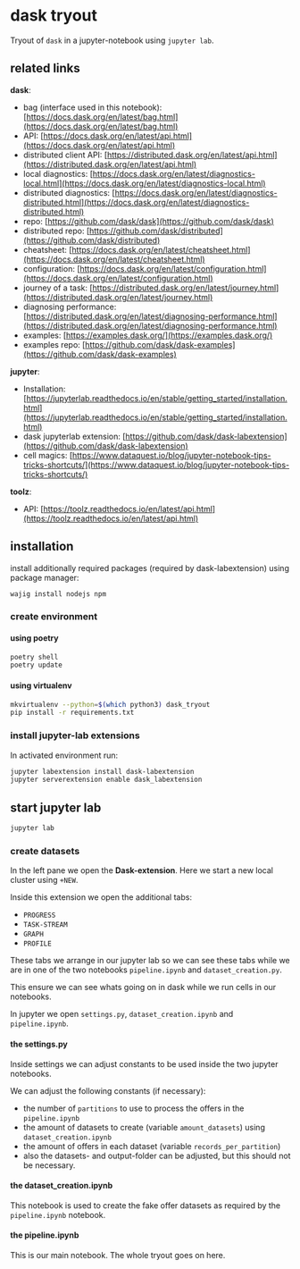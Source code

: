 # dask tryout
Tryout of `dask` in a jupyter-notebook using `jupyter lab`.

## related links

**dask**:

* bag (interface used in this notebook): [https://docs.dask.org/en/latest/bag.html](https://docs.dask.org/en/latest/bag.html)
* API: [https://docs.dask.org/en/latest/api.html](https://docs.dask.org/en/latest/api.html)
* distributed client API: [https://distributed.dask.org/en/latest/api.html](https://distributed.dask.org/en/latest/api.html)
* local diagnostics: [https://docs.dask.org/en/latest/diagnostics-local.html](https://docs.dask.org/en/latest/diagnostics-local.html)
* distributed diagnostics: [https://docs.dask.org/en/latest/diagnostics-distributed.html](https://docs.dask.org/en/latest/diagnostics-distributed.html)
* repo: [https://github.com/dask/dask](https://github.com/dask/dask)
* distributed repo: [https://github.com/dask/distributed](https://github.com/dask/distributed)
* cheatsheet: [https://docs.dask.org/en/latest/cheatsheet.html](https://docs.dask.org/en/latest/cheatsheet.html)
* configuration: [https://docs.dask.org/en/latest/configuration.html](https://docs.dask.org/en/latest/configuration.html)
* journey of a task: [https://distributed.dask.org/en/latest/journey.html](https://distributed.dask.org/en/latest/journey.html)
* diagnosing performance: [https://distributed.dask.org/en/latest/diagnosing-performance.html](https://distributed.dask.org/en/latest/diagnosing-performance.html)
* examples: [https://examples.dask.org/](https://examples.dask.org/)
* examples repo: [https://github.com/dask/dask-examples](https://github.com/dask/dask-examples)


**jupyter**:

* Installation: [https://jupyterlab.readthedocs.io/en/stable/getting_started/installation.html](https://jupyterlab.readthedocs.io/en/stable/getting_started/installation.html)
* dask jupyterlab extension: [https://github.com/dask/dask-labextension](https://github.com/dask/dask-labextension)
* cell magics: [https://www.dataquest.io/blog/jupyter-notebook-tips-tricks-shortcuts/](https://www.dataquest.io/blog/jupyter-notebook-tips-tricks-shortcuts/)


**toolz**:

* API: [https://toolz.readthedocs.io/en/latest/api.html](https://toolz.readthedocs.io/en/latest/api.html)


## installation
install additionally required packages (required by dask-labextension) using
package manager:
```bash
wajig install nodejs npm
```

### create environment
#### using poetry
```bash
poetry shell
poetry update
```

#### using virtualenv
```bash
mkvirtualenv --python=$(which python3) dask_tryout
pip install -r requirements.txt
```

### install jupyter-lab extensions
In activated environment run:
```bash
jupyter labextension install dask-labextension
jupyter serverextension enable dask_labextension
```


## start jupyter lab
```bash
jupyter lab
```

### create datasets
In the left pane we open the **Dask-extension**.
Here we start a new local cluster using `+NEW`.

Inside this extension we open the additional tabs:

* `PROGRESS`
* `TASK-STREAM`
* `GRAPH`
* `PROFILE`

These tabs we arrange in our jupyter lab so we can see these tabs while we are in one of the two notebooks `pipeline.ipynb` and `dataset_creation.py`.

This ensure we can see whats going on in dask while we run cells in our notebooks.

In jupyter we open `settings.py`,  `dataset_creation.ipynb` and
`pipeline.ipynb`.

#### the settings.py
Inside settings we can adjust constants to be used inside the two jupyter
notebooks.

We can adjust the following constants (if necessary):

* the number of `partitions` to use to process the offers in the `pipeline.ipynb`
* the amount of datasets to create (variable `amount_datasets`) using
  `dataset_creation.ipynb`
* the amount of offers in each dataset (variable `records_per_partition`)
* also the datasets- and output-folder can be adjusted, but this should not
  be necessary.

#### the dataset_creation.ipynb
This notebook is used to create the fake offer datasets as required by the
`pipeline.ipynb` notebook.

#### the pipeline.ipynb
This is our main notebook. The whole tryout goes on here.